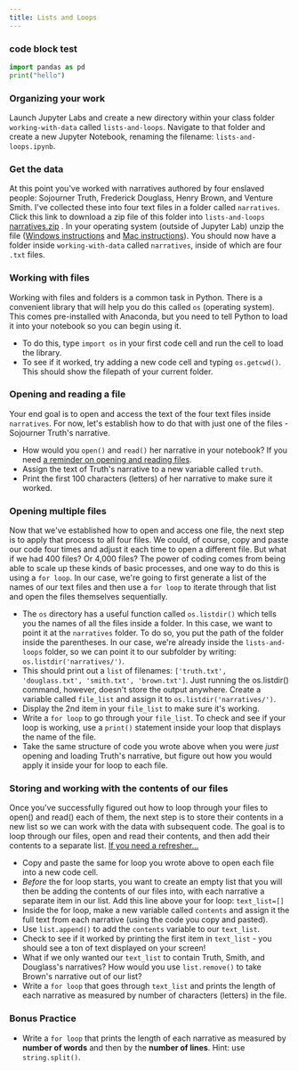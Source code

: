 ```yaml
---
title: Lists and Loops
---
```


### code block test

```python
import pandas as pd
print("hello")
```

### Organizing your work

Launch Jupyter Labs and create a new directory within your class folder `working-with-data` called `lists-and-loops`. Navigate to that folder and create a new Jupyter Notebook, renaming the filename: `lists-and-loops.ipynb`.

### Get the data

At this point you've worked with narratives authored by four enslaved people: Sojourner Truth, Frederick Douglass, Henry Brown, and Venture Smith. I've collected these into four text files in a folder called `narratives`. Click this link to download a zip file of this folder into `lists-and-loops` [narratives.zip]({{site.baseurl}}/in-class/narratives.zip)
. In your operating system (outside of Jupyter Lab) unzip the file ([Windows instructions](https://www.hostinger.com/tutorials/how-to-unzip-files#:~:text=The%20Windows%20default%20support%20for%20.zip) and [Mac instructions](https://www.hostinger.com/tutorials/how-to-unzip-files#:~:text=Archive%20Utility%20is%20Mac%E2%80%99s%20built-in%20tool%20that%20handles%20the%20.zip%20format.)). You should now have a folder inside `working-with-data` called `narratives`, inside of which are four `.txt` files.

### Working with files

Working with files and folders is a common task in Python. There is a convenient library that will help you do this called `os` (operating system). This comes pre-installed with Anaconda, but you need to tell Python to load it into your notebook so you can begin using it.

- To do this, type `import os` in your first code cell and run the cell to load the library.
- To see if it worked, try adding a new code cell and typing `os.getcwd()`. This should show the filepath of your current folder.

### Opening and reading a file

Your end goal is to open and access the text of the four text files inside `narratives`. For now, let's establish how to do that with just one of the files - Sojourner Truth's narrative.

- How would you `open()` and `read()` her narrative in your notebook? If you need [a reminder on opening and reading files](https://melaniewalsh.github.io/Intro-Cultural-Analytics/02-Python/07-Files-Character-Encoding.html).
- Assign the text of Truth's narrative to a new variable called `truth`.
- Print the first 100 characters (letters) of her narrative to make sure it worked.

### Opening multiple files

Now that we've established how to open and access one file, the next step is to apply that process to all four files. We could, of course, copy and paste our code four times and adjust it each time to open a different file. But what if we had 400 files? Or 4,000 files? The power of coding comes from being able to scale up these kinds of basic processes, and one way to do this is using a `for loop`. In our case, we're going to first generate a list of the names of our text files and then use a `for loop` to iterate through that list and open the files themselves sequentially.

- The `os` directory has a useful function called `os.listdir()` which tells you the names of all the files inside a folder. In this case, we want to point it at the `narratives` folder. To do so, you put the path of the folder inside the parentheses. In our case, we're already inside the `lists-and-loops` folder, so we can point it to our subfolder by writing: `os.listdir('narratives/')`.
- This should print out a `list` of filenames: `['truth.txt', 'douglass.txt', 'smith.txt', 'brown.txt']`. Just running the os.listdir() command, however, doesn't store the output anywhere. Create a variable called `file_list` and assign it to `os.listdir('narratives/')`.
- Display the 2nd item in your `file_list` to make sure it's working.
- Write a `for loop` to go through your `file_list`. To check and see if your loop is working, use a `print()` statement inside your loop that displays the name of the file.
- Take the same structure of code you wrote above when you were _just_ opening and loading Truth's narrative, but figure out how you would apply it inside your for loop to each file.

### Storing and working with the contents of our files

Once you've successfully figured out how to loop through your files to open() and read() each of them, the next step is to store their contents in a new list so we can work with the data with subsequent code. The goal is to loop through our files, open and read their contents, and then add their contents to a separate list. [If you need a refresher...](https://melaniewalsh.github.io/Intro-Cultural-Analytics/02-Python/10-Lists-Loops-Part2.html#:~:text=we%20can%20also%20make%20lists%20with%20for%20loops.)

- Copy and paste the same for loop you wrote above to open each file into a new code cell.
- _Before_ the for loop starts, you want to create an empty list that you will then be adding the contents of our files into, with each narrative a separate item in our list. Add this line above your for loop: `text_list=[]`
- Inside the for loop, make a new variable called `contents` and assign it the full text from each narrative (using the code you copy and pasted).
- Use `list.append()` to add the `contents` variable to our `text_list`.
- Check to see if it worked by printing the first item in `text_list` - you should see a ton of text displayed on your screen!
- What if we only wanted our `text_list` to contain Truth, Smith, and Douglass's narratives? How would you use `list.remove()` to take Brown's narrative out of our list?
- Write a `for loop` that goes through `text_list` and prints the length of each narrative as measured by number of characters (letters) in the file.

### Bonus Practice

- Write a `for loop` that prints the length of each narrative as measured by **number of words** and then by the **number of lines**. Hint: use `string.split()`.
